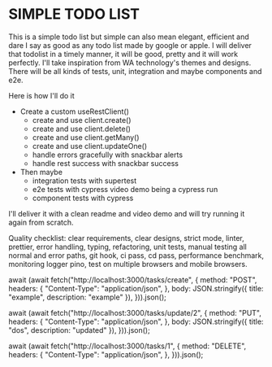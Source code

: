 # SIMPLE TODO LIST

This is a simple todo list but simple can also mean elegant, efficient and dare I say as good as any todo list made by google or apple.
I will deliver that todolist in a timely manner, it will be good, pretty and it will work perfectly.
I'll take inspiration from WA technology's themes and designs.
There will be all kinds of tests, unit, integration and maybe components and e2e.

Here is how I'll do it
- Create a custom useRestClient()
  - create and use client.create()
  - create and use client.delete()
  - create and use client.getMany()
  - create and use client.updateOne()
  - handle errors gracefully with snackbar alerts
  - handle rest success with snackbar success
- Then maybe
  - integration tests with supertest
  - e2e tests with cypress video demo being a cypress run
  - component tests with cypress

I'll deliver it with a clean readme and video demo and will try running it again from scratch.

Quality checklist: clear requirements, clear designs, strict mode, linter, prettier, error handling, typing, refactoring, unit tests, manual testing all normal and error paths, git hook, ci pass, cd pass, performance benchmark, monitoring logger pino, test on multiple browsers and mobile browsers.

await (await fetch("http://localhost:3000/tasks/create", {
  method: "POST",
  headers: {
    "Content-Type": "application/json",
  },
  body: JSON.stringify({ title: "example", description: "example" }),
})).json();

await (await fetch("http://localhost:3000/tasks/update/2", {
  method: "PUT",
  headers: {
    "Content-Type": "application/json",
  },
  body: JSON.stringify({ title: "dos", description: "updated" }),
})).json();

await (await fetch("http://localhost:3000/tasks/1", {
  method: "DELETE",
  headers: {
    "Content-Type": "application/json",
  },
})).json();